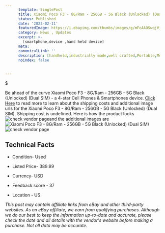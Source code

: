 ```yaml
---
      template: SinglePost
      title: Xiaomi Poco F3 - 8G/Ram - 256GB - 5G Black (Unlocked) (Dual SIM)
      status: Published
      date: '2023-02-11'
      featuredImage: https://i.ebayimg.com/thumbs/images/g/mFcAAOSwqjVjwiYL/s-l225.jpg
      category: News , Updates
      excerpt: >-
        [smartphone,device ,hand held device]
      meta:
      canonicalLink: ''
      description: [handheld,industrially made,well crafted,Portable,Mobile,Compact,Convenient,Lightweight,Maneuverable,Man-portable,Miniature,Carriable,Hand-held,Light,Holdable,Transportable,Mobile device,Pocket-sized,On-the-go,Wireless,Cordless,Compact size,Convenient size, smartphone,device ,hand held device]
      noindex: false
      
        
---
```

$

Be ahead of the curve Xiaomi Poco F3 - 8G/Ram - 256GB - 5G Black (Unlocked) (Dual SIM) - a 4-star Cell Phones & Smartphones device. [Click Here](https://www.ebay.com/itm/195561083612?hash=item2d885952dc%3Ag%3AmFcAAOSwqjVjwiYL&mkevt=1&mkcid=1&mkrid=711-53200-19255-0&campid=%253CePNCampaignId%253E&customid=%253CreferenceId%253E&toolid=10049) to read more to learn about the shipping costs and additional image urls for the Xiaomi Poco F3 - 8G/Ram - 256GB - 5G Black (Unlocked) (Dual SIM). Shipping cost is undefined. Here is how the product looks ![check vendor page](https://i.ebayimg.com/thumbs/images/g/mFcAAOSwqjVjwiYL/s-l225.jpg)and the additional images are![Xiaomi Poco F3 - 8G/Ram - 256GB - 5G Black (Unlocked) (Dual SIM)](https://i.ebayimg.com/images/g/mFcAAOSwqjVjwiYL/s-l1600.jpg)![check vendor page](https://origin-galleryplus.ebayimg.com/ws/web/195561083612_2_0_1/225x225.jpg,https://origin-galleryplus.ebayimg.com/ws/web/195561083612_3_0_1/225x225.jpg,https://origin-galleryplus.ebayimg.com/ws/web/195561083612_4_0_1/225x225.jpg,https://origin-galleryplus.ebayimg.com/ws/web/195561083612_5_0_1/225x225.jpg)



 ## Technical Facts 



     
      

 - Condition- Used 


      

 - Listed Price- 389.99 


      

 - Currency- USD 


      

 - Feedback score - 37 


      

 - Location - US 


      
      

 *_This post may contain affiliate links from eBay and other third-party websites. As an eBay affiliate, we earn from qualifying purchases. Although we do our best to keep the information up-to-date and accurate, please check the date and all details with the vendor's website before making a purchase. Not all data may be accurate._*






